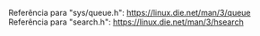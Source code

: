Referência para "sys/queue.h": https://linux.die.net/man/3/queue
Referência para "search.h": https://linux.die.net/man/3/hsearch